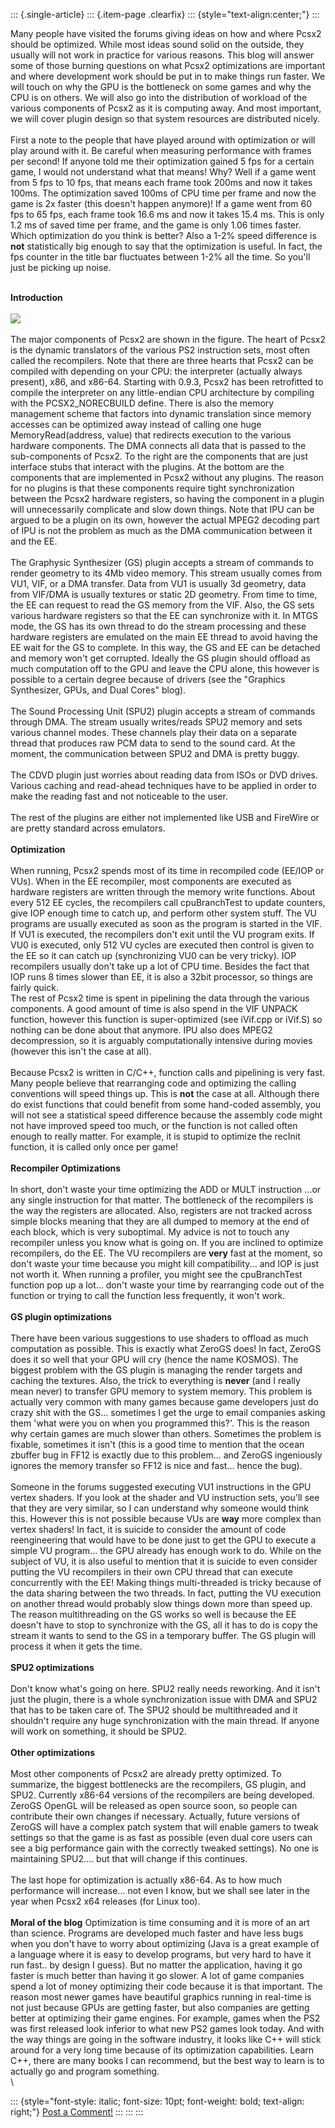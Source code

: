 ::: {.single-article}
::: {.item-page .clearfix}
::: {style="text-align:center;"}
:::

Many people have visited the forums giving ideas on how and where Pcsx2
should be optimized. While most ideas sound solid on the outside, they
usually will not work in practice for various reasons. This blog will
answer some of those burning questions on what Pcsx2 optimizations are
important and where development work should be put in to make things run
faster. We will touch on why the GPU is the bottleneck on some games and
why the CPU is on others. We will also go into the distribution of
workload of the various components of Pcsx2 as it is computing away. And
most important, we will cover plugin design so that system resources are
distributed nicely.\
\
First a note to the people that have played around with optimization or
will play around with it. Be careful when measuring performance with
frames per second! If anyone told me their optimization gained 5 fps for
a certain game, I would not understand what that means! Why? Well if a
game went from 5 fps to 10 fps, that means each frame took 200ms and now
it takes 100ms. The optimization saved 100ms of CPU time per frame and
now the game is 2x faster (this doesn\'t happen anymore)! If a game went
from 60 fps to 65 fps, each frame took 16.6 ms and now it takes 15.4 ms.
This is only 1.2 ms of saved time per frame, and the game is only 1.06
times faster. Which optimization do you think is better? Also a 1-2%
speed difference is **not** statistically big enough to say that the
optimization is useful. In fact, the fps counter in the title bar
fluctuates between 1-2% all the time. So you\'ll just be picking up
noise.

\
**Introduction**\
\
![](/images/stories/frontend/devblog/pcsx2-optimization.jpg)\
\
The major components of Pcsx2 are shown in the figure. The heart of
Pcsx2 is the dynamic translators of the various PS2 instruction sets,
most often called the recompilers. Note that there are three hearts that
Pcsx2 can be compiled with depending on your CPU: the interpreter
(actually always present), x86, and x86-64. Starting with 0.9.3, Pcsx2
has been retrofitted to compile the interpreter on any little-endian CPU
architecture by compiling with the PCSX2_NORECBUILD define. There is
also the memory management scheme that factors into dynamic translation
since memory accesses can be optimized away instead of calling one huge
MemoryRead(address, value) that redirects execution to the various
hardware components. The DMA connects all data that is passed to the
sub-components of Pcsx2. To the right are the components that are just
interface stubs that interact with the plugins. At the bottom are the
components that are implemented in Pcsx2 without any plugins. The reason
for no plugins is that these components require tight synchronization
between the Pcsx2 hardware registers, so having the component in a
plugin will unnecessarily complicate and slow down things. Note that IPU
can be argued to be a plugin on its own, however the actual MPEG2
decoding part of IPU is not the problem as much as the DMA communication
between it and the EE.\
\
The Graphysic Synthesizer (GS) plugin accepts a stream of commands to
render geometry to its 4Mb video memory. This stream usually comes from
VU1, VIF, or a DMA transfer. Data from VU1 is usually 3d geometry, data
from VIF/DMA is usually textures or static 2D geometry. From time to
time, the EE can request to read the GS memory from the VIF. Also, the
GS sets various hardware registers so that the EE can synchronize with
it. In MTGS mode, the GS has its own thread to do the stream processing
and these hardware registers are emulated on the main EE thread to avoid
having the EE wait for the GS to complete. In this way, the GS and EE
can be detached and memory won\'t get corrupted. Ideally the GS plugin
should offload as much computation off to the GPU and leave the CPU
alone, this however is possible to a certain degree because of drivers
(see the \"Graphics Synthesizer, GPUs, and Dual Cores\" blog).\
\
The Sound Processing Unit (SPU2) plugin accepts a stream of commands
through DMA. The stream usually writes/reads SPU2 memory and sets
various channel modes. These channels play their data on a separate
thread that produces raw PCM data to send to the sound card. At the
moment, the communication between SPU2 and DMA is pretty buggy.\
\
The CDVD plugin just worries about reading data from ISOs or DVD drives.
Various caching and read-ahead techniques have to be applied in order to
make the reading fast and not noticeable to the user.\
\
The rest of the plugins are either not implemented like USB and FireWire
or are pretty standard across emulators.\
\
**Optimization**\
\
When running, Pcsx2 spends most of its time in recompiled code (EE/IOP
or VUs). When in the EE recompiler, most components are executed as
hardware registers are written through the memory write functions. About
every 512 EE cycles, the recompilers call cpuBranchTest to update
counters, give IOP enough time to catch up, and perform other system
stuff. The VU programs are usually executed as soon as the program is
started in the VIF. If VU1 is executed, the recompilers don\'t exit
until the VU program exits. If VU0 is executed, only 512 VU cycles are
executed then control is given to the EE so it can catch up
(synchronizing VU0 can be very tricky). IOP recompilers usually don\'t
take up a lot of CPU time. Besides the fact that IOP runs 8 times slower
than EE, it is also a 32bit processor, so things are fairly quick.\
The rest of Pcsx2 time is spent in pipelining the data through the
various components. A good amount of time is also spend in the VIF
UNPACK function, however this function is super-optimized (see iVif.cpp
or iVif.S) so nothing can be done about that anymore. IPU also does
MPEG2 decompression, so it is arguably computationally intensive during
movies (however this isn\'t the case at all).\
\
Because Pcsx2 is written in C/C++, function calls and pipelining is very
fast. Many people believe that rearranging code and optimizing the
calling conventions will speed things up. This is **not** the case at
all. Although there do exist functions that could benefit from some
hand-coded assembly, you will not see a statistical speed difference
because the assembly code might not have improved speed too much, or the
function is not called often enough to really matter. For example, it is
stupid to optimize the recInit function, it is called only once per
game!\
\
**Recompiler Optimizations**\
\
In short, don\'t waste your time optimizing the ADD or MULT instruction
\...or any single instruction for that matter. The bottleneck of the
recompilers is the way the registers are allocated. Also, registers are
not tracked across simple blocks meaning that they are all dumped to
memory at the end of each block, which is very suboptimal. My advice is
not to touch any recompiler unless you know what is going on. If you are
inclined to optimize recompilers, do the EE. The VU recompilers are
**very** fast at the moment, so don\'t waste your time because you might
kill compatibility\... and IOP is just not worth it. When running a
profiler, you might see the cpuBranchTest function pop up a lot\...
don\'t waste your time by rearranging code out of the function or trying
to call the function less frequently, it won\'t work.\
\
**GS plugin optimizations**\
\
There have been various suggestions to use shaders to offload as much
computation as possible. This is exactly what ZeroGS does! In fact,
ZeroGS does it so well that your GPU will cry (hence the name KOSMOS).
The biggest problem with the GS plugin is managing the render targets
and caching the textures. Also, the trick to everything is **never**
(and I really mean never) to transfer GPU memory to system memory. This
problem is actually very common with many games because game developers
just do crazy shit with the GS\... sometimes I get the urge to email
companies asking them \'what were you on when you programmed this?\'.
This is the reason why certain games are much slower than others.
Sometimes the problem is fixable, sometimes it isn\'t (this is a good
time to mention that the ocean zbuffer bug in FF12 is exactly due to
this problem\... and ZeroGS ingeniously ignores the memory transfer so
FF12 is nice and fast\... hence the bug).\
\
Someone in the forums suggested executing VU1 instructions in the GPU
vertex shaders. If you look at the shader and VU instruction sets,
you\'ll see that they are very similar, so I can understand why someone
would think this. However this is not possible because VUs are **way**
more complex than vertex shaders! In fact, it is suicide to consider the
amount of code reengineering that would have to be done just to get the
GPU to execute a simple VU program\... the GPU already has enough work
to do. While on the subject of VU, it is also useful to mention that it
is suicide to even consider putting the VU recompilers in their own CPU
thread that can execute concurrently with the EE! Making things
multi-threaded is tricky because of the data sharing between the two
threads. In fact, putting the VU execution on another thread would
probably slow things down more than speed up. The reason multithreading
on the GS works so well is because the EE doesn\'t have to stop to
synchronize with the GS, all it has to do is copy the stream it wants to
send to the GS in a temporary buffer. The GS plugin will process it when
it gets the time.\
\
**SPU2 optimizations**\
\
Don\'t know what\'s going on here. SPU2 really needs reworking. And it
isn\'t just the plugin, there is a whole synchronization issue with DMA
and SPU2 that has to be taken care of. The SPU2 should be multithreaded
and it shouldn\'t require any huge synchronization with the main thread.
If anyone will work on something, it should be SPU2.\
\
**Other optimizations**\
\
Most other components of Pcsx2 are already pretty optimized. To
summarize, the biggest bottlenecks are the recompilers, GS plugin, and
SPU2. Currently x86-64 versions of the recompilers are being developed.
ZeroGS OpenGL will be released as open source soon, so people can
contribute their own changes if necessary. Actually, future versions of
ZeroGS will have a complex patch system that will enable gamers to tweak
settings so that the game is as fast as possible (even dual core users
can see a big performance gain with the correctly tweaked settings). No
one is maintaining SPU2\.... but that will change if this continues.\
\
The last hope for optimization is actually x86-64. As to how much
performance will increase\... not even I know, but we shall see later in
the year when Pcsx2 x64 releases (for Linux too).\
\
**Moral of the blog** Optimization is time consuming and it is more of
an art than science. Programs are developed much faster and have less
bugs when you don\'t have to worry about optimizing (Java is a great
example of a language where it is easy to develop programs, but very
hard to have it run fast.. by design I guess). But no matter the
application, having it go faster is much better than having it go
slower. A lot of game companies spend a lot of money optimizing their
code because it is that important. The reason most newer games have
beautiful graphics running in real-time is not just because GPUs are
getting faster, but also companies are getting better at optimizing
their game engines. For example, games when the PS2 was first released
look inferior to what new PS2 games look today. And with the way things
are going in the software industry, it looks like C++ will stick around
for a very long time because of its optimization capabilities. Learn
C++, there are many books I can recommend, but the best way to learn is
to actually go and program something.\
\

::: {style="font-style: italic; font-size: 10pt; font-weight: bold; text-align: right;"}
[Post a Comment!](http://forums.pcsx2.net/thread-9750.html)
:::
:::
:::
